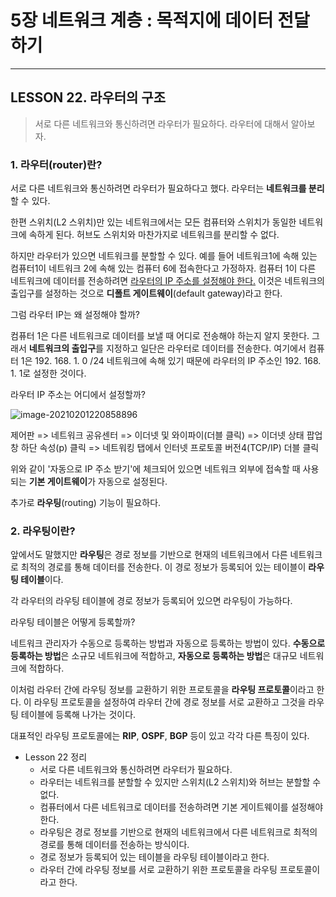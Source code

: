 # 5장 네트워크 계층 : 목적지에 데이터 전달하기

---

## LESSON 22. 라우터의 구조

> 서로 다른 네트워크와 통신하려면 라우터가 필요하다. 라우터에 대해서 알아보자.



### 1. 라우터(router)란?

서로 다른 네트워크와 통신하려면 라우터가 필요하다고 했다. 라우터는 **네트워크를 분리**할 수 있다.

한편 스위치(L2 스위치)만 있는 네트워크에서는 모든 컴퓨터와 스위치가 동일한 네트워크에 속하게 된다. 허브도 스위치와 마찬가지로 네트워크를 분리할 수 없다.

하지만 라우터가 있으면 네트워크를 분할할 수 있다. 예를 들어 네트워크1에 속해 있는 컴퓨터1이 네트워크 2에 속해 있는 컴퓨터 6에 접속한다고 가정하자. 컴퓨터 1이 다른 네트워크에 데이터를 전송하려면 <u>라우터의 IP 주소를 설정해야 한다.</u> 이것은 네트워크의 출입구를 설정하는 것으로 **디폴트 게이트웨이**(default gateway)라고 한다.

그럼 라우터 IP는 왜 설정해야 할까?

컴퓨터 1은 다른 네트워크로 데이터를 보낼 때 어디로 전송해야 하는지 알지 못한다. 그래서 **네트워크의 출입구**를 지정하고 일단은 라우터로 데이터를 전송한다. 여기에서 컴퓨터 1은 192. 168. 1. 0 /24 네트워크에 속해 있기 때문에 라우터의 IP 주소인 192. 168. 1. 1로 설정한 것이다.

라우터 IP 주소는 어디에서 설정할까?

![image-20210201220858896](C:\Users\이재상\AppData\Roaming\Typora\typora-user-images\image-20210201220858896.png)

제어판 => 네트워크 공유센터 => 이더넷 및 와이파이(더블 클릭) => 이더넷 상태 팝업창 하단 속성(p) 클릭 => 네트워킹 탭에서 인터넷 프로토콜 버전4(TCP/IP) 더블 클릭

위와 같이  '자동으로 IP 주소 받기'에 체크되어 있으면 네트워크 외부에 접속할 때 사용되는 **기본 게이트웨이**가 자동으로 설정된다.

추가로 **라우팅**(routing) 기능이 필요하다.



### 2. 라우팅이란?

앞에서도 말했지만 **라우팅**은 경로 정보를 기반으로 현재의 네트워크에서 다른 네트워크로 최적의 경로를 통해 데이터를 전송한다. 이 경로 정보가 등록되어 있는 테이블이 **라우팅 테이블**이다.

각 라우터의 라우팅 테이블에 경로 정보가 등록되어 있으면 라우팅이 가능하다.

라우팅 테이블은 어떻게 등록할까?

네트워크 관리자가 수동으로 등록하는 방법과 자동으로 등록하는 방법이 있다. **수동으로 등록하는 방법**은 소규모 네트워크에 적합하고, **자동으로 등록하는 방법**은 대규모 네트워크에 적합하다.

이처럼 라우터 간에 라우팅 정보를 교환하기 위한 프로토콜을 **라우팅 프로토콜**이라고 한다. 이 라우팅 프로토콜을 설정하여 라우터 간에 경로 정보를 서로 교환하고 그것을 라우팅 테이블에 등록해 나가는 것이다.

대표적인 라우팅 프로토콜에는 **RIP**, **OSPF**, **BGP** 등이 있고 각각 다른 특징이 있다.



* Lesson 22 정리
  * 서로 다른 네트워크와  통신하려면 라우터가 필요하다.
  * 라우터는 네트워크를 분할할 수 있지만 스위치(L2 스위치)와 허브는 분할할 수 없다.
  * 컴퓨터에서 다른 네트워크로 데이터를 전송하려면 기본 게이트웨이를 설정해야 한다.
  * 라우팅은 경로 정보를 기반으로 현재의 네트워크에서 다른 네트워크로 최적의 경로를 통해 데이터를 전송하는 방식이다.
  * 경로 정보가 등록되어 있는 테이블을 라우팅 테이블이라고 한다.
  * 라우터 간에 라우팅 정보를 서로 교환하기 위한 프로토콜을 라우팅 프로토콜이라고 한다.